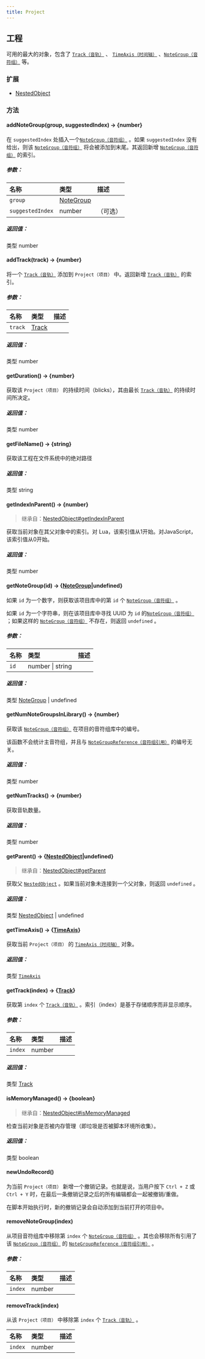 ```yaml
---
title: Project
---
```


## 工程

可用的最大的对象，包含了 [`Track（音轨）`](https://resource.dreamtonics.com/scripting/Track.html) 、 [`TimeAxis（时间轴）`](https://resource.dreamtonics.com/scripting/TimeAxis.html) 、[`NoteGroup（音符组）`](https://resource.dreamtonics.com/scripting/NoteGroup.html) 等。

### 扩展

- [NestedObject](https://resource.dreamtonics.com/scripting/NestedObject.html)

### 方法

#### addNoteGroup(group, suggestedIndex) → {number}

在 `suggestedIndex` 处插入一个[`NoteGroup（音符组）`](https://resource.dreamtonics.com/scripting/NoteGroup.html) 。如果 `suggestedIndex` 没有给出，则该 [`NoteGroup（音符组）`](https://resource.dreamtonics.com/scripting/NoteGroup.html) 将会被添加到末尾。其返回新增 [`NoteGroup（音符组）`](https://resource.dreamtonics.com/scripting/NoteGroup.html) 的索引。

##### 参数：

| 名称             | 类型                                                         | 描述     |
| :--------------- | :----------------------------------------------------------- | :------- |
| `group`          | [NoteGroup](https://resource.dreamtonics.com/scripting/NoteGroup.html) |          |
| `suggestedIndex` | number                                                       | （可选） |

##### 返回值：

类型	number

#### addTrack(track) → {number}

将一个 [`Track（音轨）`](https://resource.dreamtonics.com/scripting/Track.html) 添加到 `Project（项目）` 中。返回新增 [`Track（音轨）`](https://resource.dreamtonics.com/scripting/Track.html) 的索引。

##### 参数：

| 名称    | 类型                                                         | 描述 |
| :------ | :----------------------------------------------------------- | :--- |
| `track` | [Track](https://resource.dreamtonics.com/scripting/Track.html) |      |

##### 返回值：

类型	number

#### getDuration() → {number}

获取该 `Project（项目）` 的持续时间（blicks），其由最长 [`Track（音轨）`](https://resource.dreamtonics.com/scripting/Track.html) 的持续时间所决定。

##### 返回值：

类型	number

#### getFileName() → {string}

获取该工程在文件系统中的绝对路径

##### 返回值：

类型	string

#### getIndexInParent() → {number}

> 继承自：[NestedObject#getIndexInParent](https://resource.dreamtonics.com/scripting/NestedObject.html#getIndexInParent)

获取当前对象在其父对象中的索引。对 Lua，该索引值从1开始。对JavaScript，该索引值从0开始。

##### 返回值：

类型	number

#### getNoteGroup(id) → {[NoteGroup](https://resource.dreamtonics.com/scripting/NoteGroup.html)|undefined}

如果 `id` 为一个数字，则获取该项目库中的第 `id` 个 [`NoteGroup（音符组）`](https://resource.dreamtonics.com/scripting/NoteGroup.html) 。

如果 `id` 为一个字符串，则在该项目库中寻找 UUID 为 `id` 的[`NoteGroup（音符组）`](https://resource.dreamtonics.com/scripting/NoteGroup.html) ；如果这样的 [`NoteGroup（音符组）`](https://resource.dreamtonics.com/scripting/NoteGroup.html) 不存在，则返回 `undefined` 。

##### 参数：

| 名称 | 类型             | 描述 |
| :--- | :--------------- | :--- |
| `id` | number \| string |      |

##### 返回值：

类型	[NoteGroup](https://resource.dreamtonics.com/scripting/NoteGroup.html) | undefined

#### getNumNoteGroupsInLibrary() → {number}

获取该 [`NoteGroup（音符组）`](https://resource.dreamtonics.com/scripting/NoteGroup.html) 在项目的音符组库中的编号。

该函数不会统计主音符组，并且与 [`NoteGroupReference（音符组引用）`](https://resource.dreamtonics.com/scripting/NoteGroupReference.html) 的编号无关。

##### 返回值：

类型	number

#### getNumTracks() → {number}

获取音轨数量。

##### 返回值：

类型	number

#### getParent() → {[NestedObject](https://resource.dreamtonics.com/scripting/NestedObject.html)|undefined}

> 继承自：[NestedObject#getParent](https://resource.dreamtonics.com/scripting/NestedObject.html#getParent)

获取父 [`NestedObject`](https://resource.dreamtonics.com/scripting/NestedObject.html) 。如果当前对象未连接到一个父对象，则返回 `undefined` 。

##### 返回值：

类型	[NestedObject](https://resource.dreamtonics.com/scripting/NestedObject.html) | undefined

#### getTimeAxis() → {[TimeAxis](https://resource.dreamtonics.com/scripting/TimeAxis.html)}

获取当前 `Project（项目）` 的 [`TimeAxis（时间轴）`](https://resource.dreamtonics.com/scripting/TimeAxis.html) 对象。

##### 返回值：

类型	 [`TimeAxis`](https://resource.dreamtonics.com/scripting/TimeAxis.html) 

#### getTrack(index) → {[Track](https://resource.dreamtonics.com/scripting/Track.html)}

获取第 `index` 个 [`Track（音轨）`](https://resource.dreamtonics.com/scripting/Track.html) 。索引（index）是基于存储顺序而非显示顺序。

##### 参数：

| 名称    | 类型   | 描述 |
| :------ | :----- | :--- |
| `index` | number |      |

##### 返回值：

类型	[Track](https://resource.dreamtonics.com/scripting/Track.html)

#### isMemoryManaged() → {boolean}

> 继承自：[NestedObject#isMemoryManaged](https://resource.dreamtonics.com/scripting/NestedObject.html#isMemoryManaged)

检查当前对象是否被内存管理（即垃圾是否被脚本环境所收集）。

##### 返回值：

类型	boolean

#### newUndoRecord()

为当前 `Project（项目）` 新增一个撤销记录。也就是说，当用户按下 `Ctrl + Z` 或 `Ctrl + Y` 时，在最后一条撤销记录之后的所有编辑都会一起被撤销/重做。

在脚本开始执行时，新的撤销记录会自动添加到当前打开的项目中。

#### removeNoteGroup(index)

从项目音符组库中移除第 `index` 个 [`NoteGroup（音符组）`](https://resource.dreamtonics.com/scripting/NoteGroup.html) 。其也会移除所有引用了该 [`NoteGroup（音符组）`](https://resource.dreamtonics.com/scripting/NoteGroup.html) 的 [`NoteGroupReference（音符组引用）`](https://resource.dreamtonics.com/scripting/NoteGroupReference.html) 。

##### 参数：

| 名称    | 类型   | 描述 |
| :------ | :----- | :--- |
| `index` | number |      |

#### removeTrack(index)

从该 `Project（项目）` 中移除第 `index` 个 [`Track（音轨）`](https://resource.dreamtonics.com/scripting/Track.html) 。

| 名称    | 类型   | 描述 |
| :------ | :----- | :--- |
| `index` | number |      |